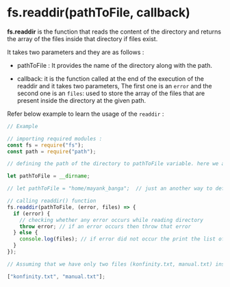 # fs.readdir(pathToFile, callback)

**fs.readdir** is the function that reads the content of the directory and returns the array of the files inside that directory if files exist.

It takes two parameters and they are as follows :

- pathToFile : It provides the name of the directory along with the path.

- callback: it is the function called at the end of the execution of the readdir and it takes two parameters, The first one is an `error` and the second one is an `files`: used to store the array of the files that are present inside the directory at the given path.

Refer below example to learn the usage of the `readdir` :

```js
// Example

// importing required modules :
const fs = require("fs");
const path = require("path");

// defining the path of the directory to pathToFile variable. here we are choosing the current working directory.

let pathToFile = __dirname;

// let pathToFile = "home/mayank_banga";  // just an another way to define path.

// calling readdir() function
fs.readdir(pathToFile, (error, files) => {
  if (error) {
    // checking whether any error occurs while reading directory
    throw error; // if an error occurs then throw that error
  } else {
    console.log(files); // if error did not occur the print the list of files.
  }
});

// Assuming that we have only two files (konfinity.txt, manual.txt) inside our current working directory then the output should look something like this :

["konfinity.txt", "manual.txt"];
```